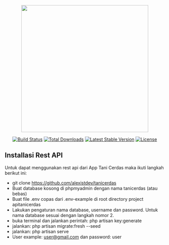 <p align="center"><a href="https://laravel.com" target="_blank"><img src="https://raw.githubusercontent.com/laravel/art/master/logo-lockup/5%20SVG/2%20CMYK/1%20Full%20Color/laravel-logolockup-cmyk-red.svg" width="400"></a></p>

<p align="center">
<a href="https://travis-ci.org/laravel/framework"><img src="https://travis-ci.org/laravel/framework.svg" alt="Build Status"></a>
<a href="https://packagist.org/packages/laravel/framework"><img src="https://img.shields.io/packagist/dt/laravel/framework" alt="Total Downloads"></a>
<a href="https://packagist.org/packages/laravel/framework"><img src="https://img.shields.io/packagist/v/laravel/framework" alt="Latest Stable Version"></a>
<a href="https://packagist.org/packages/laravel/framework"><img src="https://img.shields.io/packagist/l/laravel/framework" alt="License"></a>
</p>

## Installasi Rest API

Untuk dapat menggunakan rest api dari App Tani Cerdas maka ikuti langkah berikut ini:

- git clone https://github.com/alexistdev/tanicerdas
- Buat database kosong di phpmyadmin dengan nama tanicerdas (atau bebas)
- Buat file .env copas dari .env-example di root directory project apitanicerdas
- Lakukan pengaturan nama database, username dan password. Untuk nama database sesuai dengan langkah nomor 2.
- buka terminal dan jalankan perintah: php artisan key:generate
- jalankan: php artisan migrate:fresh --seed
- jalankan: php artisan serve
- User example:  user@gmail.com dan password: user


